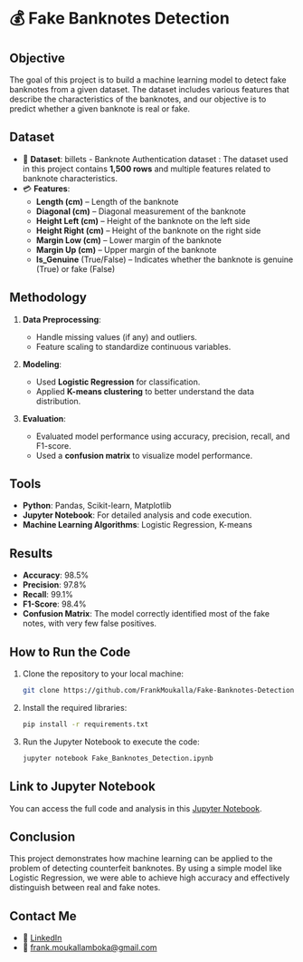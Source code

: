 # 💰 Fake Banknotes Detection

## Objective
The goal of this project is to build a machine learning model to detect fake banknotes from a given dataset. The dataset includes various features that describe the characteristics of the banknotes, and our objective is to predict whether a given banknote is real or fake.

## Dataset
- 📂 **Dataset**: billets - Banknote Authentication dataset : The dataset used in this project contains **1,500 rows** and multiple features related to banknote characteristics.
- 💳 **Features**: 
  - **Length (cm)** – Length of the banknote  
  - **Diagonal (cm)** – Diagonal measurement of the banknote  
  - **Height Left (cm)** – Height of the banknote on the left side  
  - **Height Right (cm)** – Height of the banknote on the right side  
  - **Margin Low (cm)** – Lower margin of the banknote  
  - **Margin Up (cm)** – Upper margin of the banknote  
  - **Is_Genuine** (True/False) – Indicates whether the banknote is genuine (True) or fake (False)  

## Methodology
1. **Data Preprocessing**:
   - Handle missing values (if any) and outliers.
   - Feature scaling to standardize continuous variables.
   
2. **Modeling**:
   - Used **Logistic Regression** for classification.
   - Applied **K-means clustering** to better understand the data distribution.
   
3. **Evaluation**:
   - Evaluated model performance using accuracy, precision, recall, and F1-score.
   - Used a **confusion matrix** to visualize model performance.

## Tools
- **Python**: Pandas, Scikit-learn, Matplotlib
- **Jupyter Notebook**: For detailed analysis and code execution.
- **Machine Learning Algorithms**: Logistic Regression, K-means

## Results
- **Accuracy**: 98.5%
- **Precision**: 97.8%
- **Recall**: 99.1%
- **F1-Score**: 98.4%
- **Confusion Matrix**: The model correctly identified most of the fake notes, with very few false positives.

## How to Run the Code
1. Clone the repository to your local machine:
    ```bash
    git clone https://github.com/FrankMoukalla/Fake-Banknotes-Detection.git
    ```
2. Install the required libraries:
    ```bash
    pip install -r requirements.txt
    ```
3. Run the Jupyter Notebook to execute the code:
    ```bash
    jupyter notebook Fake_Banknotes_Detection.ipynb
    ```

## Link to Jupyter Notebook
You can access the full code and analysis in this [Jupyter Notebook](https://github.com/FrankMoukalla/Fake-Banknotes-Detection/blob/main/Fake_Banknotes_Detection.ipynb).

## Conclusion
This project demonstrates how machine learning can be applied to the problem of detecting counterfeit banknotes. By using a simple model like Logistic Regression, we were able to achieve high accuracy and effectively distinguish between real and fake notes.

## Contact Me
- 🔗 [LinkedIn](https://www.linkedin.com/in/frank-moukalla-mboka-132aab26b)
- 📧 frank.moukallamboka@gmail.com
